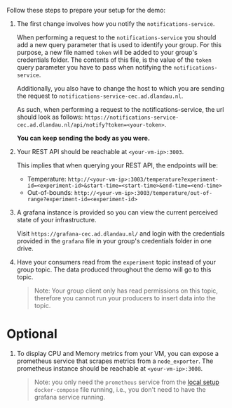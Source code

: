 Follow these steps to prepare your setup for the demo:

1. The first change involves how you notify the `notifications-service`.

   When performing a request to the `notifications-service` you should add a
   new query parameter that is used to identify your group. For this purpose, a
   new file named `token` will be added to your group's credentials
   folder. The contents of this file, is the value of the `token` query
   parameter you have to pass when notifying the `notifications-service`.

   Additionally, you also have to change the host to which you are sending the
   request to `notifications-service-cec.ad.dlandau.nl`.

   As such, when performing a request to the notifications-service, the url
   should look as follows:
   `https://notifications-service-cec.ad.dlandau.nl/api/notify?token=<your-token>`.

   **You can keep sending the body as you were.**
1. Your REST API should be reachable at `<your-vm-ip>:3003`. 

   This implies that when querying your REST API, the endpoints will be: 
   - Temperature:
     `http://<your-vm-ip>:3003/temperature?experiment-id=<experiment-id>&start-time=<start-time>&end-time=<end-time>`
   - Out-of-bounds:
     `http://<your-vm-ip>:3003/temperature/out-of-range?experiment-id=<experiment-id>`
1. A grafana instance is provided so you can view the current perceived state
   of your infrastructure.

   Visit `https://grafana-cec.ad.dlandau.nl/` and login with the credentials
   provided in the `grafana` file in your group's credentials folder in one
   drive.
1. Have your consumers read from the `experiment` topic instead of your group
   topic. The data produced throughout the demo will go to this topic.

   > Note: Your group client only has read permissions on this topic, therefore
   > you cannot run your producers to insert data into the topic. 

# Optional


1. To display CPU and Memory metrics from your VM, you can expose a prometheus
   service that scrapes metrics from a `node_exporter`. The prometheus
   instance should be reachable at `<your-vm-ip>:3008`. 
   > Note: you only need the `prometheus` service from the [local setup](https://github.com/EC-labs/cec-tutorials/tree/master/prometheus#local-setup)
   > `docker-compose` file running, i.e., you don't need to have the grafana
   > service running.

